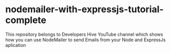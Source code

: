 # nodemailer-with-expressjs-tutorial-complete
This repository belongs to Developers Hive YouTube channel which shows how you can use NodeMailer to send Emails from your Node and ExpressJs aplication
